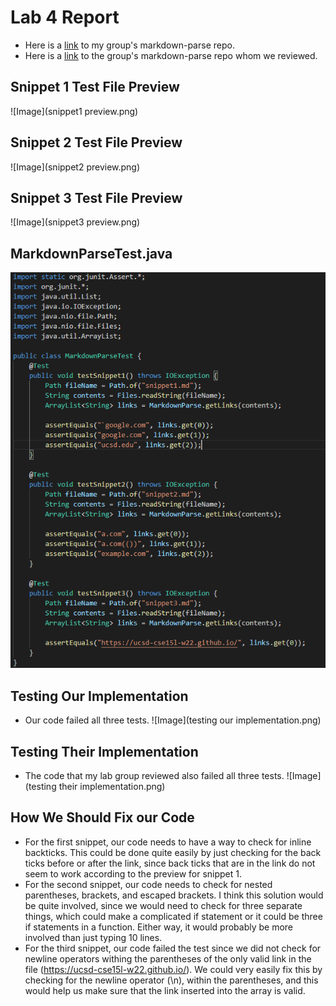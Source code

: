 # Lab 4 Report
- Here is a [link](https://github.com/ezhou413/markdown-parse) to my group's markdown-parse repo.
- Here is a [link](https://github.com/sm52/markdown-parse) to the group's markdown-parse repo whom we reviewed.
## Snippet 1 Test File Preview
![Image](snippet1 preview.png)
## Snippet 2 Test File Preview
![Image](snippet2 preview.png)
## Snippet 3 Test File Preview
![Image](snippet3 preview.png)
## MarkdownParseTest.java
![Image](markdownparsetest.png)
## Testing Our Implementation
- Our code failed all three tests.
![Image](testing our implementation.png)
## Testing Their Implementation
- The code that my lab group reviewed also failed all three tests.
![Image](testing their implementation.png)
## How We Should Fix our Code
- For the first snippet, our code needs to have a way to check for inline backticks. This could be done quite easily by just checking for the back ticks before or after the link, since back ticks that are in the link do not seem to work according to the preview for snippet 1.
- For the second snippet, our code needs to check for nested parentheses, brackets, and escaped brackets.  I think this solution would be quite involved, since we would need to check for three separate things, which could make a complicated if statement or it could be three if statements in a function.  Either way, it would probably be more involved than just typing 10 lines.
- For the third snippet, our code failed the test since we did not check for newline operators withing the parentheses of the only valid link in the file (https://ucsd-cse15l-w22.github.io/). We could very easily fix this by checking for the newline operator (\n), within the parentheses, and this would help us make sure that the link inserted into the array is valid.
